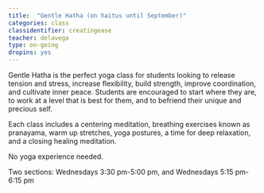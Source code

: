 ```yaml
---
title:  "Gentle Hatha (on haitus until September)"
categories: class
classidentifier: creatingease
teacher: delavega
type: on-going
dropins: yes
---
```

Gentle Hatha is the perfect yoga class for students looking to release tension and stress, increase flexibility, build strength, improve coordination, and cultivate inner peace. Students are encouraged to start where they are, to work at a level that is best for them, and to befriend their unique and precious self.

Each class includes a centering meditation, breathing exercises known as pranayama, warm up stretches, yoga postures, a time for deep relaxation, and a closing healing meditation.

No yoga experience needed.

Two sections: Wednesdays 3:30 pm-5:00 pm, and Wednesdays 5:15 pm-6:15 pm
